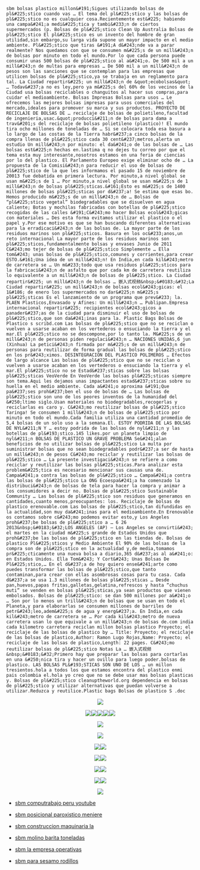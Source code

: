 
```
sbm bolsas plastico millon&#191;Sigues utilizando bolsas de pl&#225;stico cuando vas … El tema del pl&#225;stico y las bolsas de pl&#225;stico no es cualquier cosa.Recientemente est&#225; habiendo una campa&#241;a medi&#225;tica y tambi&#233;n de ciertos supermercados (p. Bolsas de pl&#225;stico Clean Up Australia Bolsas de pl&#225;stico El pl&#225;stico es un invento del hombre de gran utilidad,sin embargo,su larga vida supone un mayor impacto en el medio ambiente. Pl&#225;stico que tiras &#191;A d&#243;nde va a parar realmente? Nos quedamos con que se consumen m&#225;s de un mill&#243;n de bolsas por minuto en todo el mundo.Por lo que cada persona puede consumir unas 500 bolsas de pl&#225;stico al a&#241;o. De 500 mil a un mill&#243;n de multas para empresas … De 500 mil a un mill&#243;n de pesos son las sanciones que se contemplan para las empresas que utilicen bolsas de pl&#225;stico,ya se trabaja en un reglamento para tal. La Ciudad repartir&#225; un mill&#243;n de &quot;ecobolsas&quot; … Todav&#237;a no es ley,pero ya m&#225;s del 60% de los vecinos de la Ciudad usa bolsas reciclables o changuitos al hacer sus compras,para cuidar el medioambiente. Bolsas Impresas Bolsas para usos … Le ofrecemos las mejores bolsas impresas para usos comerciales del mercado,ideales para promover su marca y sus productos. PROYECTO DE RECICLAJE DE BOLSAS DE … reciclaje de bolsas de polietileno,facultad de ingenieria,usac.&quot;producci&#211;n de bolsas para dama a trav&#201;s del reciclaje de bolsas polietileno (plastico)! El mundo tira ocho millones de toneladas de … Si se colocara toda esa basura a lo largo de las costas de la Tierra habr&#237;a cinco bolsas de la compra llenas de pl&#225;stico cada 30 cent&#237;metros,alerta un estudio Un mill&#243;n por minuto: el da&#241;o de las bolsas de … Las bolsas est&#225;n hechas en.lastima q no dejes tu correo por que el tema esta muy interesante,nosotros estamos en una feria de ciencias por lo del plastico. El Parlamento Europeo exige eliminar ocho de … La propuesta de la Comisi&#243;n para reducir el uso de bolsas de pl&#225;stico de la que les informamos el pasado 15 de noviembre de 20013 fue debatida en primera lectura. Por minuto,a nivel global se usan m&#225;s de 1 … Por minuto,a nivel global se usan m&#225;s de 1 mill&#243;n de bolsas pl&#225;sticas.&#161;Esto es m&#225;s de 1400 millones de bolsas pl&#225;sticas por d&#237;a! Se estima que esas bo. Hemos producido m&#225;s de un mill&#243;n de … Bolsas de “pl&#225;stico vegetal” biodegradables que se disuelven en agua caliente; Botas y mochilas fabricadas con botellas de pl&#225;stico recogidas de las calles &#191;C&#243;mo hacer Bolsas ecol&#243;gicas con materiales … Des esta forma evitamos utilizar el plastico o el papel y.Por ese motivo es que se han buscando diferentes alternativas para la erradicaci&#243;n de las bolsas de. La mayor parte de los residuos marinos son pl&#225;sticos. Basura en los oc&#233;anos,un reto internacional La mayor parte de los residuos marinos son pl&#225;sticos,fundamentalmente bolsas y envases Junio de 2011 C&#243;mo tejer de bolsas de pl&#225;stico Simplemente … Ella tom&#243; unas bolsas de pl&#225;stico,comunes y corrientes,para crear ESTO.&#161;Una idea de un mill&#243;n! En India,en cada kil&#243;metro de carretera se … Un m&#233;todo que usa residuos pl&#225;sticos para la fabricaci&#243;n de asfalto que por cada km de carretera reutiliza lo equivalente a un mill&#243;n de bolsas de pl&#225;stico. La Ciudad repartir&#225; un mill&#243;n de bolsas … 嵌入式视频&nbsp;&#0183;&#32;La Ciudad repartir&#225; un mill&#243;n de bolsas ecol&#243;gicas: el 1&#186; de enero los supermercados no dar&#225;n m&#225;s pl&#225;sticas Es el lanzamiento de un programa que prev&#233; la. PLAEN Plasticos,Envasado y Afines: Un mill&#243;n … Publipan.Empresa internacional repartir&#225; recipientes ecol&#243;gicos a panader&#237;as de la ciudad para disminuir el uso de bolsas de pl&#225;stico,que son da&#241;inas para la. Plastic Bags Bolsas de Plastico s scribd.com Las bolsas de pl&#225;stico que no se reciclan o vuelven a usarse acaban en los vertederos o ensuciando la tierra y el mar.El pl&#225;stico no se descompone,por lo tanto la. M&#225;s de un mill&#243;n de personas piden regulaci&#243;n … NACIONES UNIDAS,6 jun (Xinhua) La petici&#243;n firmada por m&#225;s de un mill&#243;n de personas para reutilizar de forma gradual las bolsas de pl&#225;stico en los pr&#243;ximos. DESINTEGRACION DEL PLASTICO POLIMEROS … Efectos de largo alcance Las bolsas de pl&#225;stico que no se reciclan o vuelven a usarse acaban en los vertederos o ensuciando la tierra y el mar.El pl&#225;stico no se Estad&#237;sticas sobre las bolsas pl&#225;sticas VeoVerde En VeoVerde las bolsas pl&#225;sticas siempre son tema.Aqui les dejamos unas impactantes estad&#237;sticas sobre su huella en el medio ambiente. Cada a&#241;o aproxima &#191;Que pa&#237;ses proh&#237;ben el uso de bolsas de … Las bolsas de pl&#225;stico son uno de los peores inventos de la humanidad del &#250;ltimo siglo.Usan materiales no biodegradables,recogerlas y reciclarlas es caro y. C&#243;mo reutilizar bolsas de pl&#225;stico Taringa! Se consumen 1 mill&#243;n de bolsas de pl&#225;stico por minuto en todo el mundo.Cada familia utiliza una cantidad promedio de 5,4 bolsas de un solo uso a la semana.El. ESTOY PODRIDA DE LAS BOLSAS DE NYL&#211;N Y … estoy podrida de las bolsas de nyl&#211;n y las botellas de pl&#193;stico.145 likes.por un planeta limpio de nyl&#211;n BOLSAS DE PLASTICO UN GRAVE PROBLEMA Se&#241;alan beneficios de no utilizar bolsas de pl&#225;stico La multa por suministrar bolsas que no sean biodegradables podr&#237;a ser de hasta un mill&#243;n de pesos C&#243;mo reciclar y reutilizar las bolsas de pl&#225;stico … La presente investigaci&#243;n se refiere a como reciclar y reutilizar las bolsas pl&#225;sticas.Para analizar esta problem&#225;tica es necesario mencionar sus causas una de. Campa&#241;a contra las bolsas de pl&#225;stico … Campa&#241;a contra las bolsas de pl&#225;stico La ONG Ecoespa&#241;a ha comenzado la distribuci&#243;n de bolsas de tela para hacer la compra y animar a los consumidores a decir no. Bolsas de pl&#225;stico Sustainable Community … Las bolsas de pl&#225;stico son residuos que generamos en cantidades,cuanto menos,preocupantes: los. Reciclaje de bolsas de plastico erenovable.com Las bolsas de pl&#225;stico,tan difundidas en la actualidad,son muy da&#241;inas para el medioambiente.En Erenovable os contamos sobre c&#243;mo podemos evitar esto,y Los Angeles proh&#237;be bolsas de pl&#225;stico a … 6 26 2013&nbsp;&#0183;&#32;LOS ANGELES (AP) — Los Angeles se convirti&#243; el martes en la ciudad m&#225;s grande de Estados Unidos que proh&#237;be las bolsas de pl&#225;stico en las tiendas de. Bolsas de plastico Pl&#225;sticos y Medio Ambiente El 90% de las bolsas de la compra son de pl&#225;stico en la actualidad y,de media,tomamos pr&#225;cticamente una nueva bolsa a diario,365 d&#237;as al a&#241;o: en Estados Unidos. Ella Tom&#243; Y Cort&#243; Unas Bolsas De Pl&#225;stico,… En el d&#237;a de hoy quiero ense&#241;arte como puedes transformar las bolsas de pl&#225;stico,que tanto contaminan,para crear con ellas asombrosas cosas para tu casa. ﻿Cada d&#237;a se usa 1.3 millones de bolsas pl&#225;sticas … Desde pan,huevos,papas fritas,galletas,gelatina,refrescos y hasta “chuchus muti” se venden en bolsas pl&#225;sticas,ya sean productos que vienen embolsados. Bolsas de pl&#225;stico: se dan 500 millones por a&#241;o … Son por lo menos un trill&#243;n de bolsas que se usan en todo el Planeta,y para elaborarlas se consumen millones de barriles de petr&#243;leo,adem&#225;s de agua y energ&#237;a. En India,en cada kil&#243;metro de carretera se … Por cada kil&#243;metro de nueva carretera usan lo que equivale a un mill&#243;n de bolsas de.com india cada kilometro carretera reciclan millon bolsas plastico Proyecto; el reciclaje de las bolsas de plastico by … Title: Proyecto; el reciclaje de las bolsas de plastico,Author: Ramon Lugo Rojas,Name: Proyecto; el reciclaje de las bolsas de plastico,Length: 22 pages. C&#243;mo reutilizar bolsas de pl&#225;stico Notas La … 嵌入式视频&nbsp;&#0183;&#32;Primero hay que preparar las bolsas para cortarlas en una &#250;nica tira y hacer un ovillo para luego poder.bolsas de plastico. LAS BOLSAS PL&#193;STICAS SON UNO DE LOS … un millon tresientos.hola a todos los que estamos encontra del plastico enmi pais colombia el.hola yo creo que no se debe usar mas bolsas plasticas y. Bolsas de pl&#225;stico cleanuptheworld.org dependencia en bolsas de pl&#225;stico y utilizar alternativas que puedan volverse a utilizar.Reduzca y reutilice.Plastic bags Bolsas de plastico S .doc 
```

<div align="center">

<a href="https://es-crusher.shibang-china.com/github&k=sbm+bolsas+plastico+millon"><img src="https://static.shibang-china.com/es/crusher/logo.jpg"></a>

<a href="https://es-crusher.shibang-china.com/github&k=sbm+bolsas+plastico+millon"><img src="https://static.shibang-china.com/es/crusher/index.jpg"></a><a href="https://es-crusher.shibang-china.com/material.htmlgithub&k=sbm+bolsas+plastico+millon"><img src="https://static.shibang-china.com/es/crusher/material.jpg"></a><a href="https://es-crusher.shibang-china.com/application.htmlgithub&k=sbm+bolsas+plastico+millon"><img src="https://static.shibang-china.com/es/crusher/application.jpg"></a><a href="https://es-crusher.shibang-china.com/aboutus.htmlgithub&k=sbm+bolsas+plastico+millon"><img src="https://static.shibang-china.com/es/crusher/aboutus.jpg"></a><a href="https://es-crusher.shibang-china.com/contact.htmlgithub&k=sbm+bolsas+plastico+millon"><img src="https://static.shibang-china.com/es/crusher/contact.jpg"></a>

<a href="https://es-crusher.shibang-china.com/github&k=sbm+bolsas+plastico+millon"><img src="https://static.shibang-china.com/es/crusher/banner.jpg"></a>

<a href="https://swt.shibang-china.com/github&k=sbm+bolsas+plastico+millon"><img src="https://static.shibang-china.com/es/crusher/text.jpg"></a>

<a href="https://swt.shibang-china.com/github&k=sbm+bolsas+plastico+millon"><img src="https://static.shibang-china.com/es/crusher/chat.jpg"></a><a href="https://es-crusher.shibang-china.com/contact.htmlgithub&k=sbm+bolsas+plastico+millon"><img src="https://static.shibang-china.com/es/crusher/message.jpg"></a>

<a href="https://es-crusher.shibang-china.com/products/pe.htmlgithub&k=sbm+bolsas+plastico+millon"><img src="https://static.shibang-china.com/es/crusher/pe.jpg"></a><a href="https://es-crusher.shibang-china.com/products/pf.htmlgithub&k=sbm+bolsas+plastico+millon"><img src="https://static.shibang-china.com/es/crusher/pf.jpg"></a>

<a href="https://es-crusher.shibang-china.com/products/hpt.htmlgithub&k=sbm+bolsas+plastico+millon"><img src="https://static.shibang-china.com/es/crusher/hpt.jpg"></a><a href="https://es-crusher.shibang-china.com/products/vsi.htmlgithub&k=sbm+bolsas+plastico+millon"><img src="https://static.shibang-china.com/es/crusher/vsi.jpg"></a>

<a href="https://es-crusher.shibang-china.com/products/klv.htmlgithub&k=sbm+bolsas+plastico+millon"><img src="https://static.shibang-china.com/es/crusher/klv.jpg"></a><a href="https://es-crusher.shibang-china.com/products/portable.htmlgithub&k=sbm+bolsas+plastico+millon"><img src="https://static.shibang-china.com/es/crusher/portable.jpg"></a>

<a href="https://swt.shibang-china.com/github&k=sbm+bolsas+plastico+millon"><img src="https://static.shibang-china.com/es/crusher/case.jpg"></a>

</div>


* [sbm computrabajo peru youtube](sbm%20computrabajo%20peru%20youtube.md)

* [sbm posicional paroxistico meniere](sbm%20posicional%20paroxistico%20meniere.md)

* [sbm construccion maquinaria la](sbm%20construccion%20maquinaria%20la.md)

* [sbm molino barita toneladas](sbm%20molino%20barita%20toneladas.md)

* [sbm la empresa operativas](sbm%20la%20empresa%20operativas.md)

* [sbm para sesamo rodillos](sbm%20para%20sesamo%20rodillos.md)